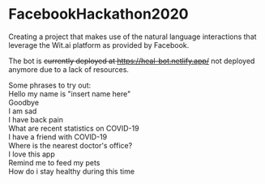 # FacebookHackathon2020
Creating a project that makes use of the natural language interactions that leverage the Wit.ai platform as provided by Facebook.

The bot is <s>currently deployed at https://heal-bot.netlify.app/</s> not deployed anymore due to a lack of resources.  

Some phrases to try out:  
Hello my name is "insert name here"  
Goodbye  
I am sad  
I have back pain  
What are recent statistics on COVID-19  
I have a friend with COVID-19  
Where is the nearest doctor's office?  
I love this app  
Remind me to feed my pets  
How do i stay healthy during this time  

